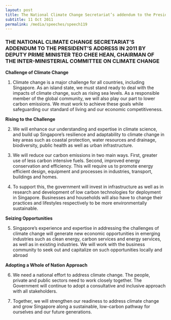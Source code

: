```yaml
---
layout: post
title: The National Climate Change Secretariat’s addendum to the President’s Address in 2011 by Deputy Prime Minister Teo Chee Hean, Chairman of the Inter-Ministerial Committee on Climate Change
subtitle: 11 Oct 2011
permalink: /media/speeches/speech119
---
```


### THE NATIONAL CLIMATE CHANGE SECRETARIAT’S ADDENDUM TO THE PRESIDENT’S ADDRESS IN 2011 BY DEPUTY PRIME MINISTER TEO CHEE HEAN, CHAIRMAN OF THE INTER-MINISTERIAL COMMITTEE ON CLIMATE CHANGE

**Challenge of Climate Change**

1. Climate change is a major challenge for all countries, including Singapore. As an island state, we must stand ready to deal with the impacts of climate change, such as rising sea levels. As a responsible member of the global community, we will also play our part to lower carbon emissions. We must work to achieve these goals while safeguarding our standard of living and our economic competitiveness.

**Rising to the Challenge**

2. We will enhance our understanding and expertise in climate science, and build up Singapore’s resilience and adaptability to climate change in key areas such as coastal protection, water resources and drainage, biodiversity, public health as well as urban infrastructure.

3. We will reduce our carbon emissions in two main ways. First, greater use of less carbon intensive fuels. Second, improved energy conservation and efficiency. This will require us to promote energy efficient design, equipment and processes in industries, transport, buildings and homes.

4. To support this, the government will invest in infrastructure as well as in research and development of low carbon technologies for deployment in Singapore. Businesses and households will also have to change their practices and lifestyles respectively to be more environmentally sustainable.

**Seizing Opportunities**

5. Singapore’s experience and expertise in addressing the challenges of climate change will generate new economic opportunities in emerging industries such as clean energy, carbon services and energy services, as well as in existing industries. We will work with the business community to seek out and capitalize on such opportunities locally and abroad

**Adopting a Whole of Nation Approach**

6. We need a national effort to address climate change. The people, private and public sectors need to work closely together. The Government will continue to adopt a consultative and inclusive approach with all stakeholders.

7. Together, we will strengthen our readiness to address climate change and grow Singapore along a sustainable, low-carbon pathway for ourselves and our future generations.
